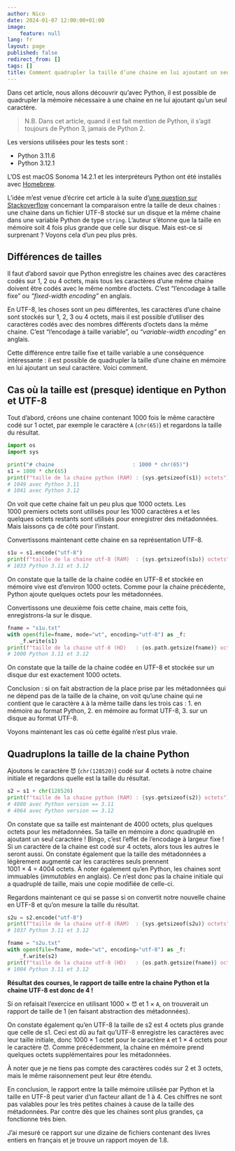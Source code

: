```yaml
---
author: Nico
date: 2024-01-07 12:00:00+01:00
image:
    feature: null
lang: fr
layout: page
published: false
redirect_from: []
tags: []
title: Comment quadrupler la taille d’une chaine en lui ajoutant un seul caractère ?
---
```


Dans cet article, nous allons découvrir qu’avec Python, il est possible de quadrupler la mémoire nécessaire à une chaine en ne lui ajoutant qu’un seul caractère.

> N.B. Dans cet article, quand il est fait mention de Python, il s’agit toujours de Python 3, jamais de Python 2.

Les versions utilisées pour les tests sont :

-   Python 3.11.6
-   Python 3.12.1

L’OS est macOS Sonoma 14.2.1 et les interpréteurs Python ont été installés avec [Homebrew].

[Homebrew]: https://brew.sh/

L’idée m’est venue d’écrire cet article à la suite d’[une question sur Stackoverflow] concernant la comparaison entre la taille de deux chaines : une chaine dans un fichier UTF-8 stocké sur un disque et la même chaine dans une variable Python de type `string`.
L’auteur s’étonne que la taille en mémoire soit 4 fois plus grande que celle sur disque.
Mais est-ce si surprenant ?
Voyons cela d’un peu plus près.

[une question sur Stackoverflow]: https://stackoverflow.com/q/77310610/3057377

## Différences de tailles

Il faut d’abord savoir que Python enregistre les chaines avec des caractères codés sur 1, 2 ou 4 octets, mais tous les caractères d’une même chaine doivent être codés avec le même nombre d’octets.
C’est “l’encodage à taille fixe” ou _“fixed-width encoding”_ en anglais.

En UTF-8, les choses sont un peu différentes, les caractères d’une chaine sont stockés sur 1, 2, 3 ou 4 octets, mais il est possible d’utiliser des caractères codés avec des nombres différents d’octets dans la même chaine.
C’est “l’encodage à taille variable”, ou _“variable-width encoding”_ en anglais.

Cette différence entre taille fixe et taille variable a une conséquence intéressante : il est possible de quadrupler la taille d’une chaine en mémoire en lui ajoutant un seul caractère.
Voici comment.

## Cas où la taille est (presque) identique en Python et UTF-8

Tout d’abord, créons une chaine contenant 1000 fois le même caractère codé sur 1 octet, par exemple le caractère `A` (`chr(65)`) et regardons la taille du résultat.

```python
import os
import sys

print("# chaine                         : 1000 * chr(65)")
s1 = 1000 * chr(65)
print(f"taille de la chaine python (RAM) : {sys.getsizeof(s1)} octets")
# 1049 avec Python 3.11
# 1041 avec Python 3.12
```

On voit que cette chaine fait un peu plus que 1000 octets.
Les 1000 premiers octets sont utilisés pour les 1000 caractères `A` et les quelques octets restants sont utilisés pour enregistrer des métadonnées.
Mais laissons ça de côté pour l’instant.

Convertissons maintenant cette chaine en sa représentation UTF-8.

```python
s1u = s1.encode("utf-8")
print(f"taille de la chaine utf-8 (RAM)  : {sys.getsizeof(s1u)} octets")
# 1033 Python 3.11 et 3.12
```

On constate que la taille de la chaine codée en UTF-8 et stockée en mémoire vive est d’environ 1000 octets.
Comme pour la chaine précédente, Python ajoute quelques octets pour les métadonnées.

Convertissons une deuxième fois cette chaine, mais cette fois, enregistrons-la sur le disque.

```python
fname = "s1u.txt"
with open(file=fname, mode="wt", encoding="utf-8") as _f:
    _f.write(s1)
print(f"taille de la chaine utf-8 (HD)   : {os.path.getsize(fname)} octets")
# 1000 Python 3.11 et 3.12
```

On constate que la taille de la chaine codée en UTF-8 et stockée sur un disque dur est exactement 1000 octets.

Conclusion : si on fait abstraction de la place prise par les métadonnées qui ne dépend pas de la taille de la chaine, on voit qu’une chaine qui ne contient que le caractère `A` à la même taille dans les trois cas : 1. en mémoire au format Python, 2. en mémoire au format UTF-8, 3. sur un disque au format UTF-8.

Voyons maintenant les cas où cette égalité n’est plus vraie.

## Quadruplons la taille de la chaine Python

Ajoutons le caractère `😈` (`chr(128520)`) codé sur 4 octets à notre chaine initiale et regardons quelle est la taille du résultat.

```python
s2 = s1 + chr(128520)
print(f"taille de la chaine python (RAM) : {sys.getsizeof(s2)} octets")
# 4080 avec Python version == 3.11
# 4064 avec Python version == 3.12
```

On constate que sa taille est maintenant de 4000 octets, plus quelques octets pour les métadonnées.
Sa taille en mémoire a donc quadruplé en ajoutant un seul caractère !
Bingo, c’est l’effet de l’encodage à largeur fixe !
Si un caractère de la chaine est codé sur 4 octets, alors tous les autres le seront aussi.
On constate également que la taille des métadonnées a légèrement augmenté car les caractères seuls prennent 1001 × 4 = 4004 octets.
À noter également qu’en Python, les chaines sont immuables (_immutables_ en anglais).
Ce n’est donc pas la chaine initiale qui a quadruplé de taille, mais une copie modifiée de celle-ci.

Regardons maintenant ce qui se passe si on convertit notre nouvelle chaine en UTF-8 et qu’on mesure la taille du résultat.

```python
s2u = s2.encode("utf-8")
print(f"taille de la chaine utf-8 (RAM)  : {sys.getsizeof(s2u)} octets")
# 1037 Python 3.11 et 3.12
```

```python
fname = "s2u.txt"
with open(file=fname, mode="wt", encoding="utf-8") as _f:
    _f.write(s2)
print(f"taille de la chaine utf-8 (HD)   : {os.path.getsize(fname)} octets")
# 1004 Python 3.11 et 3.12
```

**Résultat des courses, le rapport de taille entre la chaine Python et la chaine UTF-8 est donc de 4 !**

Si on refaisait l’exercice en utilisant 1000 × `😈` et 1 × `A`, on trouverait un rapport de taille de 1 (en faisant abstraction des métadonnées).

On constate également qu’en UTF-8 la taille de s2 est 4 octets plus grande que celle de s1.
Ceci est dû au fait qu’UTF-8 enregistre les caractères avec leur taille initiale, donc 1000 × 1 octet pour le caractère `A` et 1 × 4 octets pour le caractère `😈`.
Comme précédemment, la chaine en mémoire prend quelques octets supplémentaires pour les métadonnées.

À noter que je ne tiens pas compte des caractères codés sur 2 et 3 octets, mais le même raisonnement peut leur être étendu.

En conclusion, le rapport entre la taille mémoire utilisée par Python et la taille en UTF-8 peut varier d’un facteur allant de 1 à 4.
Ces chiffres ne sont pas valables pour les très petites chaines à cause de la taille des métadonnées.
Par contre dès que les chaines sont plus grandes, ça fonctionne très bien.

J’ai mesuré ce rapport sur une dizaine de fichiers contenant des livres entiers en français et je trouve un rapport moyen de 1.8.




```python

````